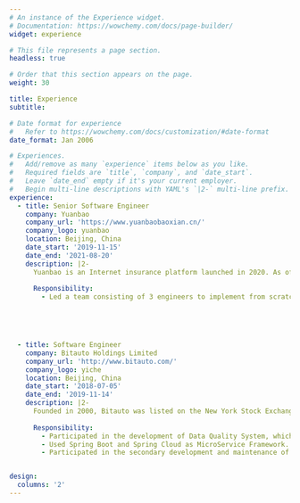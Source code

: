 ```yaml
---
# An instance of the Experience widget.
# Documentation: https://wowchemy.com/docs/page-builder/
widget: experience

# This file represents a page section.
headless: true

# Order that this section appears on the page.
weight: 30

title: Experience
subtitle:

# Date format for experience
#   Refer to https://wowchemy.com/docs/customization/#date-format
date_format: Jan 2006

# Experiences.
#   Add/remove as many `experience` items below as you like.
#   Required fields are `title`, `company`, and `date_start`.
#   Leave `date_end` empty if it's your current employer.
#   Begin multi-line descriptions with YAML's `|2-` multi-line prefix.
experience:
  - title: Senior Software Engineer
    company: Yuanbao
    company_url: 'https://www.yuanbaobaoxian.cn/'
    company_logo: yuanbao
    location: Beijing, China
    date_start: '2019-11-15'
    date_end: '2021-08-20'
    description: |2-
      Yuanbao is an Internet insurance platform launched in 2020. As of May 2021, Yuanbao has accumulated millions of paying users and its business covers more than 90% of China. At the same time, it has completed the C round of financing of nearly RMB 1 billion. <img src="https://gczhao.me/image/experience/yuanbao_big.png" /> 
       
      Responsibility: 
        - Led a team consisting of 3 engineers to implement from scratch and successfully launch the firm’s first Customer Service System – CSS, which provides customers with product consultation and complaint handling services through the hotline, WeChat and AI assistants. 


 


  - title: Software Engineer
    company: Bitauto Holdings Limited
    company_url: 'http://www.bitauto.com/'
    company_logo: yiche
    location: Beijing, China
    date_start: '2018-07-05'
    date_end: '2019-11-14'
    description: |2-
      Founded in 2000, Bitauto was listed on the New York Stock Exchange in 2010 and became a member of the Tencent family in November 2020 when it completed its privatization. As a leading automotive Internet company in China, Bitauto provides professional and rich Internet information and shopping guide services for Chinese auto users, and effective Internet marketing solutions for auto manufacturers and auto dealers. <img src="https://gczhao.me/image/experience/yiche.jpeg" /> 
     
      Responsibility: 
        - Participated in the development of Data Quality System, which  monitors data changes in the data warehouse in multiple dimensions according to preset rules, and pushes alerts to relevant groups. 
        - Used Spring Boot and Spring Cloud as MicroService Framework.
        - Participated in the secondary development and maintenance of the big data platform based on [CDH](https://www.cloudera.com/products/open-source/apache-hadoop/key-cdh-components.html). Mainly responsible for Oozie and HUE.


design:
  columns: '2'
---
```

